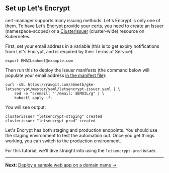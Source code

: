 <!--
Copyright 2018 Google Inc.

Licensed under the Apache License, Version 2.0 (the "License");
you may not use this file except in compliance with the License.
You may obtain a copy of the License at

    https://www.apache.org/licenses/LICENSE-2.0

Unless required by applicable law or agreed to in writing, software
distributed under the License is distributed on an "AS IS" BASIS,
WITHOUT WARRANTIES OR CONDITIONS OF ANY KIND, either express or implied.
See the License for the specific language governing permissions and
limitations under the License.
-->

## Set up Let‘s Encrypt

cert-manager supports many issuing methods: Let's Encrypt is only one of them.
To have Let’s Encrypt provide your certs, you need to create an Issuer
(namespace-scoped) or a [ClusterIssuer] (cluster-wide) resource on Kubernetes.


First, set your email address in a variable (this is to get expiry notifications
from Let's Encrypt, and is required by their Terms of Service):

    export EMAIL=ahmet@example.com

Then run this to deploy the Issuer manifests (the command below will populate
your email address [in the manifest file][manifest]):

    curl -sSL https://rawgit.com/ahmetb/gke-letsencrypt/master/yaml/letsencrypt-issuer.yaml | \
        sed -e "s/email: ''/email: $EMAIL/g" | \
        kubectl apply -f-

You will see output:

    clusterissuer "letsencrypt-staging" created
    clusterissuer "letsencrypt-prod" created


Let's Encrypt has both staging and production endpoints. You should use the
staging environment to test the automation out. Once you get things working, you
can switch to the production environment.

For this tutorial, we'll dive straight into using the `letsencrypt-prod` issuer.


[cert-manager]: https://github.com/jetstack/cert-manager/
[ClusterIssuer]: https://github.com/jetstack/cert-manager/blob/master/docs/user-guides/cluster-issuers.md
[manifest]: yaml/letsencrypt-issuer.yaml

-----

**Next:** [Deploy a sample web app on a domain name &rarr;](40-deploy-an-app.md)

